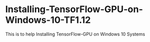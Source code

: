 # Installing-TensorFlow-GPU-on-Windows-10-TF1.12
This is to help Installing TensorFlow-GPU on Windows 10 Systems

